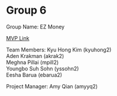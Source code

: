 # Group 6
Group Name: EZ Money

[MVP Link](https://docs.google.com/document/d/1afL6aVZ3532WXvYtm6nRi8KyuvhgkYpCTHnwKJV5uGE/edit?usp=sharing)

Team Members: 
Kyu Hong Kim (kyuhong2) <br/>
Aden Krakman (akrak2)<br/>
Meghna Pillai (mpill2)<br/>
Youngbo Suh Sohn (yssohn2)<br/>
Eesha Barua (ebarua2)<br/>


Project Manager: Amy Qian (amyyq2)

